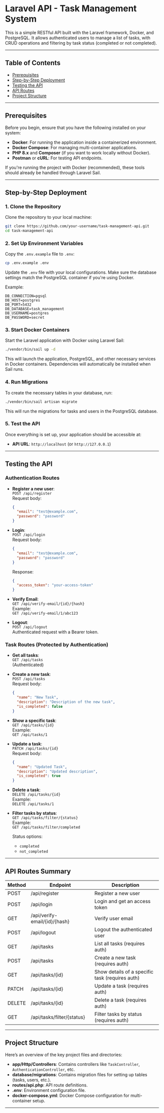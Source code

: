 
# Laravel API - Task Management System

This is a simple RESTful API built with the Laravel framework, Docker, and PostgreSQL. It allows authenticated users to manage a list of tasks, with CRUD operations and filtering by task status (completed or not completed).

---

## **Table of Contents**

- [Prerequisites](#prerequisites)
- [Step-by-Step Deployment](#step-by-step-deployment)
- [Testing the API](#testing-the-api)
- [API Routes](#api-routes)
- [Project Structure](#project-structure)

---

## **Prerequisites**

Before you begin, ensure that you have the following installed on your system:

- **Docker**: For running the application inside a containerized environment.
- **Docker Compose**: For managing multi-container applications.
- **PHP 8.x** and **Composer** (if you want to work locally without Docker).
- **Postman** or **cURL**: For testing API endpoints.
  
If you're running the project with Docker (recommended), these tools should already be handled through Laravel Sail.

---

## **Step-by-Step Deployment**

### 1. Clone the Repository

Clone the repository to your local machine:

```bash
git clone https://github.com/your-username/task-management-api.git
cd task-management-api
```

### 2. Set Up Environment Variables

Copy the `.env.example` file to `.env`:

```bash
cp .env.example .env
```

Update the `.env` file with your local configurations. Make sure the database settings match the PostgreSQL container if you're using Docker.

Example:

```env
DB_CONNECTION=pgsql
DB_HOST=postgres
DB_PORT=5432
DB_DATABASE=task_management
DB_USERNAME=postgres
DB_PASSWORD=secret
```

### 3. Start Docker Containers

Start the Laravel application with Docker using Laravel Sail:

```bash
./vendor/bin/sail up -d
```

This will launch the application, PostgreSQL, and other necessary services in Docker containers.
Dependencies will automatically be installed when Sail runs.

### 4. Run Migrations

To create the necessary tables in your database, run:

```bash
./vendor/bin/sail artisan migrate
```

This will run the migrations for tasks and users in the PostgreSQL database.

### 5. Test the API

Once everything is set up, your application should be accessible at:

- **API URL**: `http://localhost` (or `http://127.0.0.1`)

---

## **Testing the API**

### Authentication Routes

- **Register a new user**:  
  `POST /api/register`  
  Request body:  
  ```json
  {
    "email": "test@example.com",
    "password": "password"
  }
  ```

- **Login**:  
  `POST /api/login`  
  Request body:  
  ```json
  {
    "email": "test@example.com",
    "password": "password"
  }
  ```

  Response:  
  ```json
  {
    "access_token": "your-access-token"
  }
  ```

- **Verify Email**:  
  `GET /api/verify-email/{id}/{hash}`  
  Example:  
  `GET /api/verify-email/1/abc123`

- **Logout**:  
  `POST /api/logout`  
  Authenticated request with a Bearer token.

### Task Routes (Protected by Authentication)

- **Get all tasks**:  
  `GET /api/tasks`  
  (Authenticated)

- **Create a new task**:  
  `POST /api/tasks`  
  Request body:  
  ```json
  {
    "name": "New Task",
    "description": "Description of the new task",
    "is_completed": false
  }
  ```

- **Show a specific task**:  
  `GET /api/tasks/{id}`  
  Example:  
  `GET /api/tasks/1`

- **Update a task**:  
  `PATCH /api/tasks/{id}`  
  Request body:  
  ```json
  {
    "name": "Updated Task",
    "description": "Updated description",
    "is_completed": true
  }
  ```

- **Delete a task**:  
  `DELETE /api/tasks/{id}`  
  Example:  
  `DELETE /api/tasks/1`

- **Filter tasks by status**:  
  `GET /api/tasks/filter/{status}`  
  Example:  
  `GET /api/tasks/filter/completed`

  Status options:  
  - `completed`
  - `not_completed`

---

## **API Routes Summary**

| Method | Endpoint                                | Description                                   |
|--------|-----------------------------------------|-----------------------------------------------|
| POST   | /api/register                           | Register a new user                           |
| POST   | /api/login                              | Login and get an access token                |
| GET    | /api/verify-email/{id}/{hash}           | Verify user email                            |
| POST   | /api/logout                             | Logout the authenticated user                |
| GET    | /api/tasks                              | List all tasks (requires auth)               |
| POST   | /api/tasks                              | Create a new task (requires auth)            |
| GET    | /api/tasks/{id}                         | Show details of a specific task (requires auth)|
| PATCH  | /api/tasks/{id}                         | Update a task (requires auth)                |
| DELETE | /api/tasks/{id}                         | Delete a task (requires auth)                |
| GET    | /api/tasks/filter/{status}              | Filter tasks by status (requires auth)       |

---

## **Project Structure**

Here’s an overview of the key project files and directories:

- **app/Http/Controllers**: Contains controllers like `TaskController`, `AuthenticationController`, etc.
- **database/migrations**: Contains migration files for setting up tables (tasks, users, etc.).
- **routes/api.php**: API route definitions.
- **.env**: Environment configuration file.
- **docker-compose.yml**: Docker Compose configuration for multi-container setup.

---


